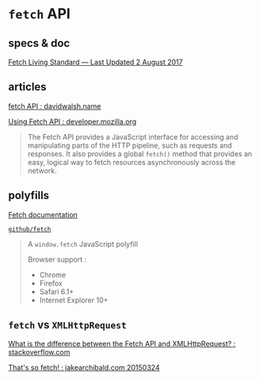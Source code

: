 # `fetch` API

## specs & doc

[Fetch Living Standard — Last Updated 2 August 2017](https://fetch.spec.whatwg.org/)

## articles

[fetch API : davidwalsh.name](https://davidwalsh.name/fetch)

[Using Fetch API : developer.mozilla.org](https://developer.mozilla.org/en-US/docs/Web/API/Fetch_API/Using_Fetch)

> The Fetch API provides a JavaScript interface for accessing and manipulating parts of the HTTP pipeline,
> such as requests and responses. It also provides a global `fetch()` method that provides an easy,
> logical way to fetch resources asynchronously across the network.

## polyfills

[Fetch documentation](https://github.github.io/fetch/)

[`github/fetch`](https://github.com/github/fetch)

> A `window.fetch` JavaScript polyfill
>
> Browser support :
>
> - Chrome
> - Firefox
> - Safari 6.1+
> - Internet Explorer 10+
>

## `fetch` vs `XMLHttpRequest`

[What is the difference between the Fetch API and XMLHttpRequest? : stackoverflow.com](https://stackoverflow.com/questions/35549547/what-is-the-difference-between-the-fetch-api-and-xmlhttprequest)

[That's so fetch! : jakearchibald.com 20150324](https://jakearchibald.com/2015/thats-so-fetch/)
